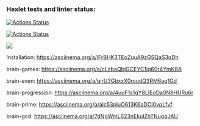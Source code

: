 ### Hexlet tests and linter status:
[![Actions Status](https://github.com/maksimowich/python-project-lvl1/workflows/hexlet-check/badge.svg)](https://github.com/maksimowich/python-project-lvl1/actions)

[![Actions Status](https://github.com/maksimowich/python-project-lvl1/workflows/my_test/badge.svg)](https://github.com/maksimowich/python-project-lvl1/actions)

<a href="https://codeclimate.com/github/codeclimate/codeclimate/maintainability"><img src="https://api.codeclimate.com/v1/badges/a99a88d28ad37a79dbf6/maintainability" /></a>

Installation:
https://asciinema.org/a/lFrBHK3TEoZuuA9zGSQaS3qDh

brain-games:
https://asciinema.org/a/cLzbaQbjGCEYC1iq60r4YmK8A

brain-even:
https://asciinema.org/a/qirU3GbxxX0roudQ3RM6ag1Gd

brain-progression:
https://asciinema.org/a/4uuF1s1gY8LIEoDa0N8HURu6r

brain-prime:
https://asciinema.org/a/alc53pluO613K6aDCI0vpLfvf

brain-gcd:
https://asciinema.org/a/7dNgWmL623nEkulZhTNuqqJAU
